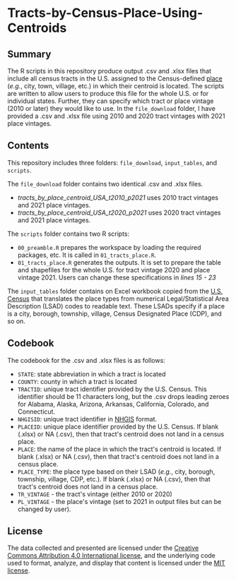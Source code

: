 #  Tracts-by-Census-Place-Using-Centroids

## Summary
The R scripts in this repository produce output .csv and .xlsx files that include all census tracts in the U.S. assigned to the Census-defined [place](https://www2.census.gov/geo/pdfs/reference/GARM/Ch9GARM.pdf) (*e.g.*, city, town, village, etc.) in which their centroid is located. The scripts are written to allow users to produce this file for the whole U.S. or for individual states. Further, they can specify which tract or place vintage (2010 or later) they would like to use. In the `file_download` folder, I have provided a .csv and .xlsx file using 2010 and 2020 tract vintages with 2021 place vintages.

## Contents
This repository includes three folders: `file_download`, `input_tables`, and `scripts`.

The `file_download` folder contains two identical .csv and .xlsx files.
- *tracts_by_place_centroid_USA_t2010_p2021* uses 2010 tract vintages and 2021 place vintages.
- *tracts_by_place_centroid_USA_t2020_p2021* uses 2020 tract vintages and 2021 place vintages.

The `scripts` folder contains two R scripts:

- `00_preamble.R` prepares the workspace by loading the required packages, etc. It is called in `01_tracts_place.R`.
- `01_tracts_place.R` generates the outputs. It is set to prepare the table and shapefiles for the whole U.S. for tract vintage 2020 and place vintage 2021. Users can change these specifications in *lines 15 - 23*

The `input_tables` folder contains on Excel workbook copied from the [U.S. Census](https://www.census.gov/library/reference/code-lists/legal-status-codes.html) that translates the place types from numerical Legal/Statistical Area Description (LSAD) codes to readable text. These LSADs specify if a place is a city, borough, township, village, Census Designated Place (CDP), and so on.

## Codebook
The codebook for the .csv and .xlsx files is as follows:
- `STATE`: state abbreviation in which a tract is located
- `COUNTY`: county in which a tract is located
- `TRACTID`: unique tract identifier provided by the U.S. Census. This identifier should be 11 characters long, but the .csv drops leading zeroes for Alabama, Alaska, Arizona, Arkansas, California, Colorado, and Connecticut.
- `NHGISID`: unique tract identifier in [NHGIS](https://www.nhgis.org/) format.
- `PLACEID`: unique place identifier provided by the U.S. Census. If blank (.xlsx) or NA (.csv), then that tract's centroid does not land in a census place.
- `PLACE`: the name of the place in which the tract's centroid is located. If blank (.xlsx) or NA (.csv), then that tract's centroid does not land in a census place.
- `PLACE_TYPE`: the place type based on their LSAD (*e.g.*, city, borough, township, village, CDP, etc.). If blank (.xlsx) or NA (.csv), then that tract's centroid does not land in a census place.
- `TR_VINTAGE` - the tract's vintage (either 2010 or 2020)
- `PL_VINTAGE` - the place's vintage (set to 2021 in output files but can be changed by user).

## License
The data collected and presented are licensed under the [Creative Commons Attribution 4.0 International license](https://creativecommons.org/licenses/by/4.0/), and the underlying code used to format, analyze, and display that content is licensed under the [MIT license](http://opensource.org/licenses/mit-license.php).
